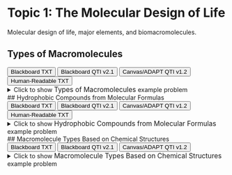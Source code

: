 # Topic 1: The Molecular Design of Life

Molecular design of life, major elements, and biomacromolecules.

## Types of Macromolecules

<div id="MC-macromolecules-button-container" class="button-container">
<button class="md-button custom-button bb_text" onclick="downloadFile('bbq-MC-macromolecules-questions.txt')" title="Download bbq-MC-macromolecules-questions.txt" aria-label="Click to download the Blackboard TXT file (bbq-MC-macromolecules-questions.txt)">
    <i class="fa fa-download"></i> Blackboard TXT
</button>
<button class="md-button custom-button bb_qti" onclick="downloadFile('blackboard_qti_v2_1-MC-macromolecules.zip')" title="Download blackboard_qti_v2_1-MC-macromolecules.zip" aria-label="Click to download the Blackboard QTI v2.1 file (blackboard_qti_v2_1-MC-macromolecules.zip)">
    <i class="fa fa-download"></i> Blackboard QTI v2.1
</button>
<button class="md-button custom-button canvas_qti" onclick="downloadFile('canvas_qti_v1_2-MC-macromolecules.zip')" title="Download canvas_qti_v1_2-MC-macromolecules.zip" aria-label="Click to download the Canvas/ADAPT QTI v1.2 file (canvas_qti_v1_2-MC-macromolecules.zip)">
    <i class="fa fa-download"></i> Canvas/ADAPT QTI v1.2
</button>
<button class="md-button custom-button human_read" onclick="window.open('human_readable-MC-macromolecules.txt', '_blank')" title="View human_readable-MC-macromolecules.txt" aria-label="Click to view the Human-Readable TXT file (human_readable-MC-macromolecules.txt)">
    <i class="fa fa-eye"></i> Human-Readable TXT
</button>
</div><details>
  <summary>Click 
    <span style='font-weight: normal;'>
       to show
    </span>
    <span style='font-size: 1.1em; color: var(--md-primary-fg-color--dark)'>
      Types of Macromolecules
    </span>
    <span style='font-weight: normal;'>
      example problem
    </span>
  </summary>
  {% include "biochemistry/topic01/selftest-MC-macromolecules.html" %}

</details>
## Hydrophobic Compounds from Molecular Formulas

<div id="which_hydrophobic-simple-button-container" class="button-container">
<button class="md-button custom-button bb_text" onclick="downloadFile('bbq-which_hydrophobic-simple-questions.txt')" title="Download bbq-which_hydrophobic-simple-questions.txt" aria-label="Click to download the Blackboard TXT file (bbq-which_hydrophobic-simple-questions.txt)">
    <i class="fa fa-download"></i> Blackboard TXT
</button>
<button class="md-button custom-button bb_qti" onclick="downloadFile('blackboard_qti_v2_1-which_hydrophobic-simple.zip')" title="Download blackboard_qti_v2_1-which_hydrophobic-simple.zip" aria-label="Click to download the Blackboard QTI v2.1 file (blackboard_qti_v2_1-which_hydrophobic-simple.zip)">
    <i class="fa fa-download"></i> Blackboard QTI v2.1
</button>
<button class="md-button custom-button canvas_qti" onclick="downloadFile('canvas_qti_v1_2-which_hydrophobic-simple.zip')" title="Download canvas_qti_v1_2-which_hydrophobic-simple.zip" aria-label="Click to download the Canvas/ADAPT QTI v1.2 file (canvas_qti_v1_2-which_hydrophobic-simple.zip)">
    <i class="fa fa-download"></i> Canvas/ADAPT QTI v1.2
</button>
<button class="md-button custom-button human_read" onclick="window.open('human_readable-which_hydrophobic-simple.txt', '_blank')" title="View human_readable-which_hydrophobic-simple.txt" aria-label="Click to view the Human-Readable TXT file (human_readable-which_hydrophobic-simple.txt)">
    <i class="fa fa-eye"></i> Human-Readable TXT
</button>
</div><details>
  <summary>Click 
    <span style='font-weight: normal;'>
       to show
    </span>
    <span style='font-size: 1.1em; color: var(--md-primary-fg-color--dark)'>
      Hydrophobic Compounds from Molecular Formulas
    </span>
    <span style='font-weight: normal;'>
      example problem
    </span>
  </summary>
  {% include "biochemistry/topic01/selftest-which_hydrophobic-simple.html" %}

</details>
## Macromolecule Types Based on Chemical Structures

<div id="which_macromolecule-button-container" class="button-container">
<button class="md-button custom-button bb_text" onclick="downloadFile('bbq-which_macromolecule-questions.txt')" title="Download bbq-which_macromolecule-questions.txt" aria-label="Click to download the Blackboard TXT file (bbq-which_macromolecule-questions.txt)">
    <i class="fa fa-download"></i> Blackboard TXT
</button>
<button class="md-button custom-button bb_qti" onclick="downloadFile('blackboard_qti_v2_1-which_macromolecule.zip')" title="Download blackboard_qti_v2_1-which_macromolecule.zip" aria-label="Click to download the Blackboard QTI v2.1 file (blackboard_qti_v2_1-which_macromolecule.zip)">
    <i class="fa fa-download"></i> Blackboard QTI v2.1
</button>
<button class="md-button custom-button canvas_qti" onclick="downloadFile('canvas_qti_v1_2-which_macromolecule.zip')" title="Download canvas_qti_v1_2-which_macromolecule.zip" aria-label="Click to download the Canvas/ADAPT QTI v1.2 file (canvas_qti_v1_2-which_macromolecule.zip)">
    <i class="fa fa-download"></i> Canvas/ADAPT QTI v1.2
</button>
</div><details>
  <summary>Click 
    <span style='font-weight: normal;'>
       to show
    </span>
    <span style='font-size: 1.1em; color: var(--md-primary-fg-color--dark)'>
      Macromolecule Types Based on Chemical Structures
    </span>
    <span style='font-weight: normal;'>
      example problem
    </span>
  </summary>
  {% include "biochemistry/topic01/selftest-which_macromolecule.html" %}

</details>
